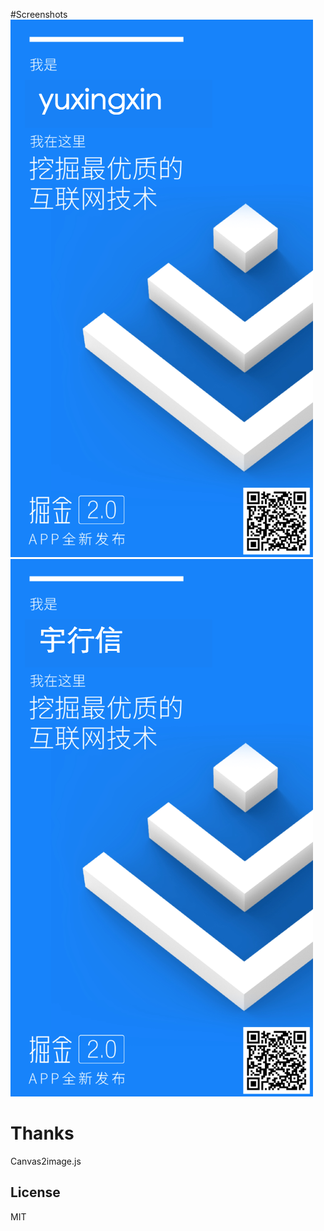 #Screenshots
![yuxingxin](yuxingxin.png)
![yuxingxin](宇行信.png)
# Thanks
Canvas2image.js
    
## License
MIT
